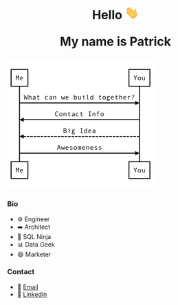 <h1 align="center">
Hello <img src="images/waving-hand.gif" width="32px">

My name is Patrick
</h1>

<img title="Sequence Diagram" alt="Sequence Diagram" src="images/sequence-diagram.png">

### Bio
* :gear: Engineer
* :arrow_right: Architect
* :martial_arts_uniform: SQL Ninja
* :bar_chart: Data Geek
* :smile: Marketer

### Contact
* :email: [Email](mailto:pbierkortte+u1dw9xe28@protonmail.com)
* :link: [Linkedin](https://www.linkedin.com/in/pbierkortte)

<img src="https://us-central1-trackgit-analytics.cloudfunctions.net/token/ping/kvznbkuddqzzm08c88ak" width="1" height="1"/>
